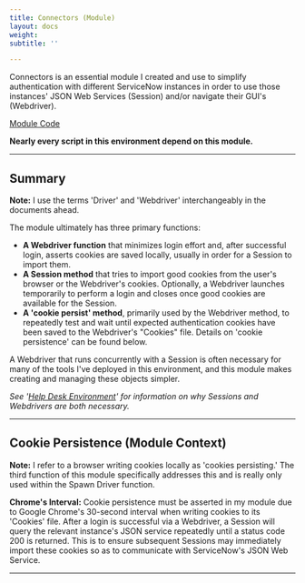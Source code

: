 ```yaml
---
title: Connectors (Module)
layout: docs
weight: 
subtitle: ''

---
```

Connectors is an essential module I created and use to simplify authentication with different ServiceNow instances in order to use those instances' JSON Web Services (Session) and/or navigate their GUI's (Webdriver).

[Module Code](/docs/connectors/module-code/)

**Nearly every script in this environment depend on this module.**
<hr />

## Summary

**Note:** I use the terms 'Driver' and 'Webdriver' interchangeably in the documents ahead.

The module ultimately has three primary functions:

* **A Webdriver function** that minimizes login effort and, after successful login, asserts cookies are saved locally, usually in order for a Session to import them.
* **A Session method** that tries to import good cookies from the user's browser or the Webdriver's cookies. Optionally, a Webdriver launches temporarily to perform a login and closes once good cookies are available for the Session.
* **A 'cookie persist' method**, primarily used by the Webdriver method, to repeatedly test and wait until expected authentication cookies have been saved to the Webdriver's "Cookies" file. Details on 'cookie persistence' can be found below.

A Webdriver that runs concurrently with a Session is often necessary for many of the tools I've deployed in this environment, and this module makes creating and managing these objects simpler.

_See '_[_Help Desk Environment_]()_' for information on why Sessions and Webdrivers are both necessary._

<hr />

## Cookie Persistence (Module Context)

**Note:** I refer to a browser writing cookies locally as 'cookies persisting.' The third function of this module specifically addresses this and is really only used within the Spawn Driver function.

**Chrome's Interval:** Cookie persistence must be asserted in my module due to Google Chrome's 30-second interval when writing cookies to its 'Cookies' file. After a login is successful via a Webdriver, a Session will query the relevant instance's JSON service repeatedly until a status code 200 is returned. This is to ensure subsequent Sessions may immediately import these cookies so as to communicate with ServiceNow's JSON Web Service.

<hr />